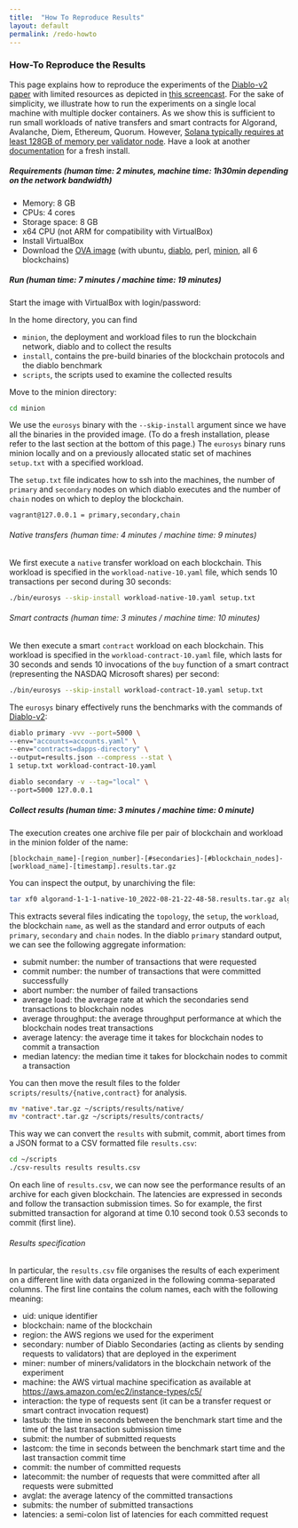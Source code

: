 ```yaml
---
title:  "How To Reproduce Results"
layout: default
permalink: /redo-howto
---
```


### How-To Reproduce the Results

This page explains how to reproduce the experiments of the [Diablo-v2 paper](https://infoscience.epfl.ch/record/294268?ln=en) with 
limited resources as depicted in [this screencast](https://nextcloud.in.tum.de/index.php/s/beDCpoE4cq9KdH4).
For the sake of simplicity, we illustrate how to run the experiments on a single local machine with multiple docker containers.
As we show this is sufficient to run small workloads of native transfers and smart contracts for Algorand, Avalanche, Diem, Ethereum, 
Quorum. However, [Solana typically requires at least 128GB of memory per validator node](https://docs.solana.com/running-validator/validator-reqs).
Have a look at another [documentation](fresh-install) for a fresh install.

##### Requirements (human time: 2 minutes, machine time: 1h30min depending on the network bandwidth)

 * Memory: 8 GB
 * CPUs: 4 cores
 * Storage space: 8 GB
 * x64 CPU (not ARM for compatibility with VirtualBox)
 * Install VirtualBox
 * Download the [OVA image](https://nextcloud.in.tum.de/index.php/s/RDy4Df3x9JTsLGG) (with ubuntu, [diablo](https://github.com/NatoliChris/diablo-benchmark/), perl, [minion](https://github.com/gauthier-voron/minion), all 6 blockchains)

##### Run (human time: 7 minutes / machine time: 19 minutes)

Start the image with VirtualBox with login/password:

In the home directory, you can find 
 * ```minion```, the deployment and workload files to run the blockchain network, diablo and to collect the results
 * ```install```, contains the pre-build binaries of the blockchain protocols and the diablo benchmark
 * ```scripts```, the scripts used to examine the collected results

Move to the minion directory:
```bash
cd minion
```

We use the ```eurosys``` binary with the ```--skip-install``` argument since we have all the binaries in the provided image.
(To do a fresh installation, please refer to the last section at the bottom of this page.)
The ```eurosys``` binary runs minion locally and on a previously allocated static set of machines ```setup.txt``` with a specified workload.

The ```setup.txt``` file indicates how to ssh into the machines, the number of ```primary``` and ```secondary``` nodes on 
which diablo executes and the number of ```chain``` nodes on which to deploy the blockchain.
```
vagrant@127.0.0.1 = primary,secondary,chain
```

###### Native transfers (human time: 4 minutes / machine time: 9 minutes)
We first execute a ```native``` transfer workload on each blockchain. This workload is specified in the ```workload-native-10.yaml``` file, 
which sends 10 transactions per second during 30 seconds:
```bash
./bin/eurosys --skip-install workload-native-10.yaml setup.txt
```

###### Smart contracts  (human time: 3 minutes / machine time: 10 minutes)
We then execute a smart ```contract``` workload on each blockchain. This workload is specified in the ```workload-contract-10.yaml``` file, which 
lasts for 30 seconds and sends 10 invocations of the ```buy``` function of a smart contract (representing the NASDAQ Microsoft shares) per second:
```bash
./bin/eurosys --skip-install workload-contract-10.yaml setup.txt
```

The ```eurosys``` binary effectively runs the benchmarks with the commands of [Diablo-v2](https://infoscience.epfl.ch/record/294268?ln=en):
```bash
diablo primary -vvv --port=5000 \
--env="accounts=accounts.yaml" \
--env="contracts=dapps-directory" \
--output=results.json --compress --stat \
1 setup.txt workload-contract-10.yaml
```
```bash
diablo secondary -v --tag="local" \
--port=5000 127.0.0.1
```

##### Collect results (human time: 3 minutes / machine time: 0 minute)

The execution creates one archive file per pair of blockchain and workload in the minion folder of the name:
```
[blockchain_name]-[region_number]-[#secondaries]-[#blockchain_nodes]-[workload_name]-[timestamp].results.tar.gz
```

You can inspect the output, by unarchiving the file:
```bash
tar xf0 algorand-1-1-1-native-10_2022-08-21-22-48-58.results.tar.gz algorand-1-1-1-native-10_2022-08-21-22-48-58.results/
```
This extracts several files indicating the ```topology```, the ```setup```, the ```workload```, the blockchain ```name```, as well as the standard
and error outputs of each ```primary```, ```secondary``` and ```chain``` nodes. 
In the diablo ```primary``` standard output, we can see the following aggregate information:
  * submit number: the number of transactions that were requested
  * commit number: the number of transactions that were committed successfully
  * abort number: the number of failed transactions
  * average load: the average rate at which the secondaries send transactions to blockchain nodes
  * average throughput: the average throughput performance at which the blockchain nodes treat transactions
  * average latency: the average time it takes for blockchain nodes to commit a transaction
  * median latency: the median time it takes for blockchain nodes to commit a transaction

You can then move the result files to the folder ```scripts/results/{native,contract}``` for analysis.
```bash
mv *native*.tar.gz ~/scripts/results/native/
mv *contract*.tar.gz ~/scripts/results/contracts/
```
This way we can convert the ```results``` with submit, commit, abort times from a JSON format to a CSV formatted file ```results.csv```:
```bash
cd ~/scripts
./csv-results results results.csv
```
On each line of ```results.csv```, we can now see the performance results of an archive for each given blockchain. 
The latencies are expressed in seconds and follow the transaction submission times. So for example, the first submitted transaction for algorand at time 0.10 second took 0.53 seconds to commit (first line).

###### Results specification

In particular, the ```results.csv``` file organises the results of each experiment on a different line with data organized in the following comma-separated columns. The first line contains the colum names, each with the following meaning:
- uid: unique identifier
- blockchain: name of the blockchain 
- region: the AWS regions we used for the experiment
- secondary: number of Diablo Secondaries (acting as clients by sending requests to validators) that are deployed in the experiment
- miner: number of miners/validators in the blockchain network of the experiment
- machine: the AWS virtual machine specification as available at https://aws.amazon.com/ec2/instance-types/c5/
- interaction: the type of requests sent (it can be a transfer request or smart contract invocation request)
- lastsub: the time in seconds between the benchmark start time and the time of the last transaction submission time
- submit: the number of submitted requests
- lastcom: the time in seconds between the benchmark start time and the last transaction commit time
- commit: the number of committed requests
- latecommit: the number of requests that were committed after all requests were submitted
- avglat: the average latency of the committed transactions
- submits: the number of submitted transactions
- latencies: a semi-colon list of latencies for each committed request
